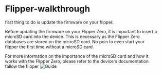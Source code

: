# Flipper-walkthrough
first thing to do is update the firmware on your flipper.


Before updating the firmware on your Flipper Zero, it is important to insert a microSD card into the device. This is necessary as the Flipper Zero databases are stored on the microSD card. 
No poin to even start your flipper the first time without a microSD card.

For more information on the importance of the microSD card and how it works with the Flipper Zero, please refer to the device's documentation.
fallow  the flipper ![Guide](https://docs.flipperzero.one/basics/first-start)
